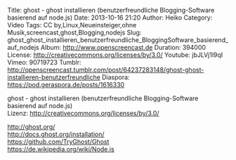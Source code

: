 Title: ghost - ghost installieren (benutzerfreundliche Blogging-Software basierend auf node.js)
Date: 2013-10-16 21:20
Author: Heiko
Category: Video
Tags: CC by,Linux,Neueinsteiger,ohne Musik,screencast,ghost,Blogging,nodejs
Slug: ghost_ghost_installieren_benutzerfreundliche_BloggingSoftware_basierend_auf_nodejs
Album: http://www.openscreencast.de
Duration: 394000
License: http://creativecommons.org/licenses/by/3.0/
Youtube: jbJLVj1l9qI
Vimeo: 90719723
Tumblr: http://openscreencast.tumblr.com/post/64237283148/ghost-ghost-installieren-benutzerfreundliche
Diaspora: https://pod.geraspora.de/posts/1616330

ghost - ghost installieren (benutzerfreundliche Blogging-Software basierend
auf node.js)  
Lizenz: <http://creativecommons.org/licenses/by/3.0/>  
  
<http://ghost.org/>  
<http://docs.ghost.org/installation/>  
<https://github.com/TryGhost/Ghost>  
<https://de.wikipedia.org/wiki/Node.js>

